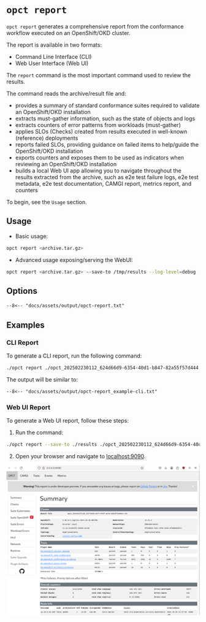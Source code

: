 # `opct report`

`opct report` generates a comprehensive report from the conformance workflow executed on an OpenShift/OKD cluster.

The report is available in two formats:

- Command Line Interface (CLI)
- Web User Interface (Web UI)

The `report` command is the most important command used to review the results.

The command reads the archive/result file and:
- provides a summary of standard conformance suites required to validate an OpenShift/OKD installation
- extracts must-gather information, such as the state of objects and logs
- extracts counters of error patterns from workloads (must-gather)
- applies SLOs (Checks) created from results executed in well-known (reference) deployments
- reports failed SLOs, providing guidance on failed items to help/guide the OpenShift/OKD installation
- exports counters and exposes them to be used as indicators when reviewing an OpenShift/OKD installation
- builds a local Web UI app allowing you to navigate throughout the results extracted from the archive, such as e2e test failure logs, e2e test metadata, e2e test documentation, CAMGI report, metrics report, and counters

To begin, see the `Usage` section.

## Usage

- Basic usage:
```sh
opct report <archive.tar.gz>
```

- Advanced usage exposing/serving the WebUI:

```sh
opct report <archive.tar.gz> --save-to /tmp/results --log-level=debug
```

## Options

```txt
--8<-- "docs/assets/output/opct-report.txt"
```

## Examples

### CLI Report

To generate a CLI report, run the following command:

```sh
./opct report ./opct_202502230112_624d66d9-6354-40d1-b847-82a55f57d444.tar
```

The output will be similar to:

```txt
--8<-- "docs/assets/output/opct-report_example-cli.txt"
```

### Web UI Report

To generate a Web UI report, follow these steps:

1. Run the command:

```sh
./opct report --save-to ./results ./opct_202502230112_624d66d9-6354-40d1-b847-82a55f57d444.tar
```

2. Open your browser and navigate to [localhost:9090](http://localhost:9090).

![opct report](../assets/output/opct-report_example-webui.jpg)
